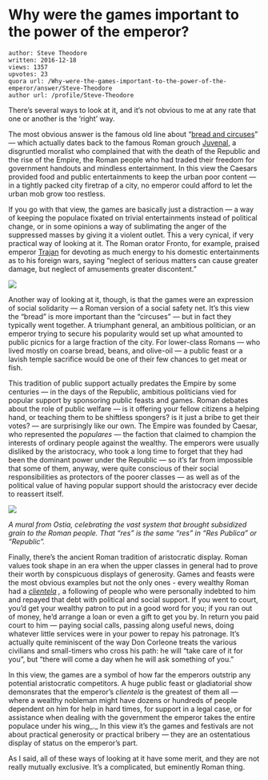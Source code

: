# Why were the games important to the power of the emperor?

	author: Steve Theodore
	written: 2016-12-18
	views: 1357
	upvotes: 23
	quora url: /Why-were-the-games-important-to-the-power-of-the-emperor/answer/Steve-Theodore
	author url: /profile/Steve-Theodore


There’s several ways to look at it, and it’s not obvious to me at any rate that one or another is the ‘right’ way.

The most obvious answer is the famous old line about “[bread and circuses](http://www.capitolium.org/eng/imperatori/circenses.htm)” — which actually dates back to the famous Roman grouch [Juvenal,](https://en.wikipedia.org/wiki/Juvenal) a disgruntled moralist who complained that with the death of the Republic and the rise of the Empire, the Roman people who had traded their freedom for government handouts and mindless entertainment. In this view the Caesars provided food and public entertainments to keep the urban poor content — in a tightly packed city firetrap of a city, no emperor could afford to let the urban mob grow too restless.

If you go with that view, the games are basically just a distraction — a way of keeping the populace fixated on trivial entertainments instead of political change, or in some opinions a way of sublimating the anger of the suppressed masses by giving it a violent outlet. This a very cynical, if very practical way of looking at it. The Roman orator Fronto, for example, praised emperor [Trajan](https://en.wikipedia.org/wiki/Trajan) for devoting as much energy to his domestic entertainments as to his foreign wars, saying “neglect of serious matters can cause greater damage, but neglect of amusements greater discontent.”

![](https://qph.fs.quoracdn.net/main-qimg-b8a909e2200b934f836c953aeb30313d-c)

Another way of looking at it, though, is that the games were an expression of social solidarity — a Roman version of a social safety net. It’s this view the “bread” is more important than the “circuses” — but in fact they typically went together. A triumphant general, an ambitious politician, or an emperor trying to secure his popularity would set up what amounted to public picnics for a large fraction of the city. For lower-class Romans — who lived mostly on coarse bread, beans, and olive-oil — a public feast or a lavish temple sacrifice would be one of their few chances to get meat or fish.

This tradition of public support actually predates the Empire by some centuries — in the days of the Republic, ambitious politicians vied for popular support by sponsoring public feasts and games. Roman debates about the role of public welfare — is it offering your fellow citizens a helping hand, or teaching them to be shiftless spongers? is it just a bribe to get their votes? — are surprisingly like our own. The Empire was founded by Caesar, who represented the _populares —_ the faction that claimed to champion the interests of ordinary people against the wealthy. The emperors were usually disliked by the aristocracy, who took a long time to forget that they had been the dominant power under the Republic — so it’s far from impossible that some of them, anyway, were quite conscious of their social responsibilities as protectors of the poorer classes — as well as of the political value of having popular support should the aristocracy ever decide to reassert itself.

![](https://qph.fs.quoracdn.net/main-qimg-a90495f2a8b263d89598e9b9b07eaad0-c)

_A mural from Ostia, celebrating the vast system that brought subsidized grain to the Roman people. That “res” is the same “res” in “Res Publica” or “Republic”._ 

Finally, there’s the ancient Roman tradition of aristocratic display. Roman values took shape in an era when the upper classes in general had to prove their worth by conspicuous displays of generosity. Games and feasts were the most obvious examples but not the only ones - every wealthy Roman had a _[clientela](https://en.wikipedia.org/wiki/Patronage_in_ancient_Rome)_ _,_ a following of people who were personally indebted to him and repayed that debt with political and social support. If you went to court, you’d get your wealthy patron to put in a good word for you; if you ran out of money, he’d arrange a loan or even a gift to get you by. In return you paid court to him — paying social calls, passing along useful news, doing whatever little services were in your power to repay his patronage. It’s actually quite reminiscent of the way Don Corleone treats the various civilians and small-timers who cross his path: he will “take care of it for you”, but “there will come a day when he will ask something of you.”

In this view, the games are a symbol of how far the emperors outstrip any potential aristocratic competitors. A huge public feast or gladiatorial show demonsrates that the emperor’s _clientela_ is the greatest of them all — where a wealthy nobleman might have dozens or hundreds of people dependent on him for help in hard times, for support in a legal case, or for assistance when dealing with the government the emperor takes the entire populace under his wing_._  In this view it’s the games and festivals are not about practical generosity or practical bribery — they are an ostentatious display of status on the emperor’s part.

As I said, all of these ways of looking at it have some merit, and they are not really mutually exclusive. It’s a complicated, but eminently Roman thing.


